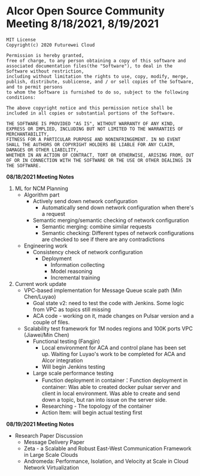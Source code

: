 # Alcor Open Source Community Meeting 8/18/2021, 8/19/2021



    MIT License
    Copyright(c) 2020 Futurewei Cloud

    Permission is hereby granted,
    free of charge, to any person obtaining a copy of this software and associated documentation files(the "Software"), to deal in the Software without restriction,
    including without limitation the rights to use, copy, modify, merge, publish, distribute, sublicense, and / or sell copies of the Software, and to permit persons
    to whom the Software is furnished to do so, subject to the following conditions:

    The above copyright notice and this permission notice shall be included in all copies or substantial portions of the Software.

    THE SOFTWARE IS PROVIDED "AS IS", WITHOUT WARRANTY OF ANY KIND, EXPRESS OR IMPLIED, INCLUDING BUT NOT LIMITED TO THE WARRANTIES OF MERCHANTABILITY,
    FITNESS FOR A PARTICULAR PURPOSE AND NONINFRINGEMENT. IN NO EVENT SHALL THE AUTHORS OR COPYRIGHT HOLDERS BE LIABLE FOR ANY CLAIM, DAMAGES OR OTHER LIABILITY,
    WHETHER IN AN ACTION OF CONTRACT, TORT OR OTHERWISE, ARISING FROM, OUT OF OR IN CONNECTION WITH THE SOFTWARE OR THE USE OR OTHER DEALINGS IN THE SOFTWARE.

**08/18/2021 Meeting Notes**

1. ML for NCM Planning
    * Algorithm part
        * Actively send down network configuration
            * Automatically send down network configuration when there's a request
        * Semantic merging/semantic checking of network configuration
            * Semantic merging: combine similar requests 
            * Semantic checking: Different types of network configurations are checked to see if there are any contradictions
    * Engineering work
        * Consistency check of network configuration
            * Deployment
                * Information collecting
                * Model reasoning
                * Incremental training
2. Current work update
    * VPC-based implementation for Message Queue scale path (Min Chen/Luyao) 
        * Goal state v2:  need to test the code with Jenkins.  Some logic from VPC as topics still missing
        * ACA code - working on it, made changes on Pulsar version and a couple of files.  
    * Scalability test framework for 1M nodes regions and 100K ports VPC (Jiawei/Min Chen)
        * Functional testing (Fangjin) 
            * Local environment for ACA and control plane has been set up. Waiting for Luyao's work to be completed for ACA and Alcor integration
            * Will begin Jenkins testing
        * Large scale performance testing
            * Function deployment in container：Function deployment in container: Was able to created docker pulsar server and client in local environment.  Was able to create and send down a topic, but ran into issue on the server side.  
            * Researching - The topology of the container
            * Action Item: will begin actual testing first


**08/19/2021 Meeting Notes**

* Research Paper Discussion
    * Message Delivery Paper 
    * Zeta - a Scalable and Robust East-West Communication Framework in Large Scale Clouds
    * Andromeda: Performance, Isolation, and Velocity at Scale in Cloud Network Virtualization